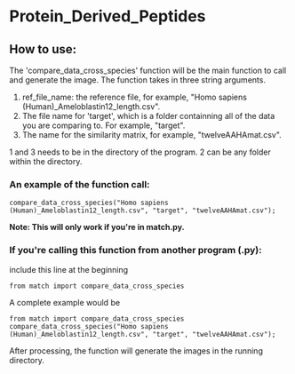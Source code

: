 # Protein_Derived_Peptides

## How to use:
The 'compare_data_cross_species' function will be the main function to call and generate the image.
The function takes in three string arguments.
1. ref_file_name: the reference file, for example, "Homo sapiens (Human)_Ameloblastin12_length.csv".
2. The file name for 'target', which is a folder containning all of the data you are comparing to. For example, "target".
3. The name for the similarity matrix, for example, "twelveAAHAmat.csv".

1 and 3 needs to be in the directory of the program. 2 can be any folder within the directory.

### An example of the function call:
```
compare_data_cross_species("Homo sapiens (Human)_Ameloblastin12_length.csv", "target", "twelveAAHAmat.csv");
```
**Note: This will only work if you're in match.py.**

### If you're calling this function from another program (.py):
include this line at the beginning 
```
from match import compare_data_cross_species
```
A complete example would be 
```
from match import compare_data_cross_species
compare_data_cross_species("Homo sapiens (Human)_Ameloblastin12_length.csv", "target", "twelveAAHAmat.csv");
```

After processing, the function will generate the images in the running directory.
